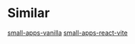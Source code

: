 # Similar
[small-apps-vanilla](https://github.com/j0sephh123/small-apps-vanilla)
[small-apps-react-vite](https://github.com/j0sephh123/small-apps-react-vite)    